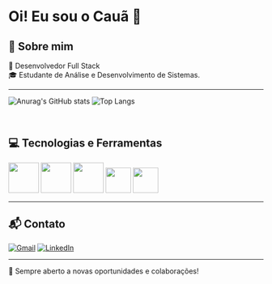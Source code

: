 # Oi! Eu sou o Cauã 👋
🚀 Sobre mim
---
🎯 Desenvolvedor Full Stack<br>
🎓 Estudante de  Análise e Desenvolvimento de Sistemas.  



---
 ![Anurag's GitHub stats](https://github-readme-stats.vercel.app/api?username=cauacouto&show_icons=true&theme=radical)
![Top Langs](https://github-readme-stats.vercel.app/api/top-langs/?username=cauacouto&&theme=dark&layout=compact)

<div style="display: inline_block"><br>

💻 Tecnologias e Ferramentas
---
<img aling="center" height="60" width="60" src="https://cdn.jsdelivr.net/gh/devicons/devicon@latest/icons/java/java-original-wordmark.svg" wi />
  <img    aling="center" height="60" width="60"  src="https://cdn.jsdelivr.net/gh/devicons/devicon@latest/icons/spring/spring-original-wordmark.svg" />
    <img   aling="center" height="60" width="60" src="https://cdn.jsdelivr.net/gh/devicons/devicon@latest/icons/html5/html5-original-wordmark.svg" />
       <img  aling="center" height="50" width="50"  src="https://cdn.jsdelivr.net/gh/devicons/devicon@latest/icons/css3/css3-original.svg" />
             <img    aling="center" height="50" width="50"  src="https://cdn.jsdelivr.net/gh/devicons/devicon@latest/icons/javascript/javascript-original.svg" />
      
               
          
          

</div>




---

📬 Contato
---
[![Gmail](https://img.shields.io/badge/Gmail-D14836?style=for-the-badge&logo=gmail&logoColor=white)](mailto:cauacouto022@gmai.com)
 [![LinkedIn](https://img.shields.io/badge/LinkedIn-0077B5?style=for-the-badge&logo=linkedin&logoColor=white)](https://www.linkedin.com/in/cauã-couto-2848712b1)

---
🚀 Sempre aberto a novas oportunidades e colaborações!









